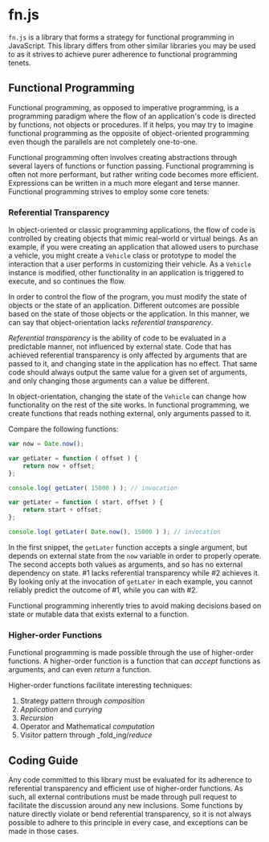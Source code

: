 # fn.js

`fn.js` is a library that forms a strategy for functional programming in JavaScript. This library differs from other similar libraries you may be used to as it strives to achieve purer adherence to functional programming tenets.

## Functional Programming

Functional programming, as opposed to imperative programming, is a programming paradigm where the flow of an application's code is directed by functions, not objects or procedures. If it helps, you may try to imagine functional programming as the opposite of object-oriented programming even though the parallels are not completely one-to-one.

Functional programming often involves creating abstractions through several layers of functions or function passing. Functional programming is often not more performant, but rather writing code becomes more efficient. Expressions can be written in a much more elegant and terse manner. Functional programming strives to employ some core tenets:

### Referential Transparency

In object-oriented or classic programming applications, the flow of code is controlled by creating objects that mimic real-world or virtual beings. As an example, if you were creating an application that allowed users to purchase a vehicle, you might create a `Vehicle` class or prototype to model the interaction that a user performs in customizing their vehicle. As a `Vehicle` instance is modified, other functionality in an application is triggered to execute, and so continues the flow.

In order to control the flow of the program, you must modify the state of objects or the state of an application. Different outcomes are possible based on the state of those objects or the application. In this manner, we can say that object-orientation lacks _referential transparency_.

_Referential transparency_ is the ability of code to be evaluated in a predictable manner, not influenced by external state. Code that has achieved referential transparency is only affected by arguments that are passed to it, and changing state in the application has no effect. That same code should always output the same value for a given set of arguments, and only changing those arguments can a value be different.

In object-orientation, changing the state of the `Vehicle` can change how functionality on the rest of the site works. In functional programming, we create functions that reads nothing external, only arguments passed to it.

Compare the following functions:

```js
var now = Date.now();

var getLater = function ( offset ) {
	return now + offset;
};

console.log( getLater( 15000 ) ); // invocation
```

```js
var getLater = function ( start, offset ) {
	return start + offset;
};

console.log( getLater( Date.now(), 15000 ) ); // invocation
```

In the first snippet, the `getLater` function accepts a single argument, but depends on external state from the `now` variable in order to properly operate. The second accepts both values as arguments, and so has no external dependency on state. #1 lacks referential transparency while #2 achieves it. By looking only at the invocation of `getLater` in each example, you cannot reliably predict the outcome of #1, while you can with #2.

Functional programming inherently tries to avoid making decisions based on state or mutable data that exists external to a function.

### Higher-order Functions

Functional programming is made possible through the use of higher-order functions. A higher-order function is a function that can _accept_ functions as arguments, and can even _return_ a function.

Higher-order functions facilitate interesting techniques:

1. Strategy pattern through _composition_
2. _Application_ and _currying_
2. _Recursion_
3. Operator and Mathematical _computation_
5. Visitor pattern through _fold_ing/_reduce_

## Coding Guide

Any code committed to this library must be evaluated for its adherence to referential transparency and efficient use of higher-order functions. As such, all external contributions must be made through pull request to facilitate the discussion around any new inclusions. Some functions by nature directly violate or bend referential transparency, so it is not always possible to adhere to this principle in every case, and exceptions can be made in those cases.
